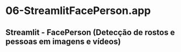 # 06-StreamlitFacePerson.app

## Streamlit - FacePerson (Detecção de rostos e pessoas em imagens e vídeos) 

